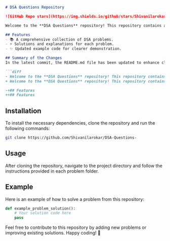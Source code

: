 ```markdown
# DSA Questions Repository

![GitHub Repo stars](https://img.shields.io/github/stars/Shivanilarokar/DSA-Questions-) ![GitHub forks](https://img.shields.io/github/forks/Shivanilarokar/DSA-Questions-) ![GitHub issues](https://img.shields.io/github/issues/Shivanilarokar/DSA-Questions-)

Welcome to the **DSA Questions** repository! This repository contains a collection of Data Structures and Algorithms (DSA) problems designed to help you enhance your coding skills.

## Features
- 📚 A comprehensive collection of DSA problems.
- ⚡ Solutions and explanations for each problem.
- ✨ Updated example code for clearer demonstration.

## Summary of the Changes
In the latest commit, the README.md file has been updated to enhance clarity and structure. The following changes were made:

```diff
- Welcome to the **DSA Questions** repository! This repository contains a collection of Data Structures and Algorithms (DSA) problems designed to help you enhance your coding skills.
+ Welcome to the **DSA Questions** repository! This repository contains a collection of Data Structures and Algorithms (DSA) problems designed to help you enhance your coding skills.

-+## Features
++## Features
```

## Installation
To install the necessary dependencies, clone the repository and run the following commands:

```bash
git clone https://github.com/Shivanilarokar/DSA-Questions-
```

## Usage
After cloning the repository, navigate to the project directory and follow the instructions provided in each problem folder.

## Example
Here is an example of how to solve a problem from this repository:

```python
def example_problem_solution():
    # Your solution code here
    pass
```

Feel free to contribute to this repository by adding new problems or improving existing solutions. Happy coding! 🚀
```